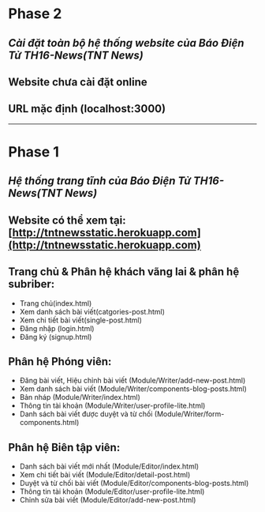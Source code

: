 # Phase 2
## _Cài đặt toàn bộ hệ thống website của Báo Điện Tử TH16-News(TNT News)_
## Website chưa cài đặt online
## URL mặc định (localhost:3000)
--------------------------------------------------------
# Phase 1
## _Hệ thống trang tĩnh của Báo Điện Tử TH16-News(TNT News)_
## Website có thể xem tại: [http://tntnewsstatic.herokuapp.com](http://tntnewsstatic.herokuapp.com)
## Trang chủ & Phân hệ khách vãng lai & phân hệ subriber:
- Trang chủ(index.html)
- Xem danh sách bài viết(catgories-post.html)
- Xem chi tiết bài viết(single-post.html)
- Đăng nhập (login.html)
- Đăng ký (signup.html)
## Phân hệ Phóng viên: 
- Đăng bài viết, Hiệu chỉnh bài viết (Module/Writer/add-new-post.html)
- Xem danh sách bài viết (Module/Writer/components-blog-posts.html)
- Bản nháp (Module/Writer/index.html)
- Thông tin tài khoản (Module/Writer/user-profile-lite.html)
- Danh sách bài viết được duyệt và từ chối (Module/Writer/form-components.html)
## Phân hệ Biên tập viên:
- Danh sách bài viết mới nhất (Module/Editor/index.html)
- Xem chi tiết bài viết (Module/Editor/detail-post.html)
- Duyệt và từ chối bài viết (Module/Editor/components-blog-posts.html)
- Thông tin tài khoản (Module/Editor/user-profile-lite.html)
- Chỉnh sửa bài viết (Module/Editor/add-new-post.html)
